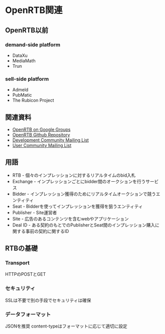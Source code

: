 # OpenRTB関連

## OpenRTB以前
### demand-side platform
+ DataXu
+ MediaMath
+ Trun

### sell-side platform
+ Admeld
+ PubMatic
+ The Rubicon Project

## 関連資料
+ [OpenRTB on Google Groups](http://openrtb.info)
+ [OpenRTB Github Repository](http://github.com/openrtb/OpenRTB/)
+ [Development Community Mailing List](http://groups.google.com/group/openrtb-dev)
+ [User Community Mailing List](http://groups.google.com/group/openrtb-user)

## 用語
- RTB - 個々のインプレッションに対するリアルタイムのbid入札
- Exchange - インプレッションごとにbidder間のオークションを行うサービス
- Bidder - インプレッション獲得のためにリアルタイムオークションで競うエンティティ
- Seat - Bidderを使ってインプレッションを獲得を狙うエンティティ
- Publisher - Site運営者
- Site - 広告のあるコンテンツを含むwebやアプリケーション
- Deal ID - ある契約のもとでのPublisherとSeat間のインプレッション購入に関する事前の契約に関するID

## RTBの基礎
### Transport
HTTPのPOSTとGET

### セキュリティ
SSLは不要で別の手段でセキュリティは確保

### データフォーマット
JSONを推奨
content-typeはフォーマットに応じて適切に設定

